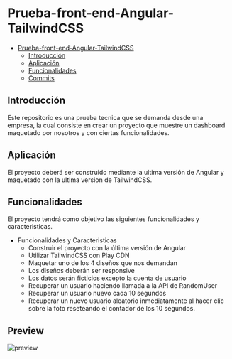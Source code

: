 # Prueba-front-end-Angular-TailwindCSS

<!-- TOC depthFrom:2 depthTo:3 withLinks:1 updateOnSave:1 orderedList:0 -->

- [Prueba-front-end-Angular-TailwindCSS](#Prueba-front-end-Angular-TailwindCSS-)
  - [Introducción](#Introducción)
  - [Aplicación](#Aplicación)
  - [Funcionalidades](#Funcionalidades)
  - [Commits](#Commits)

<!-- /TOC -->


## Introducción

Este repositorio es una prueba tecnica que se demanda desde una empresa, la cual consiste en crear un proyecto que muestre un dashboard maquetado por nosotros y  con ciertas funcionalidades.

## Aplicación
El proyecto deberá ser construido mediante la ultima versión de Angular y maquetado con la ultima version de TailwindCSS.

## Funcionalidades
El proyecto tendrá como objetivo las siguientes funcionalidades y caracteristicas.
<!-- TOC depthFrom:2 depthTo:3 withLinks:0 updateOnSave:1 orderedList:0 -->

- Funcionalidades y Caracteristicas
  - Construir el proyecto con la última versión de Angular
  - Utilizar TailwindCSS con Play CDN
  - Maquetar uno de los 4 diseños que nos demandan
  - Los diseños deberán ser responsive
  - Los datos serán ficticios excepto la cuenta de usuario
  - Recuperar un usuario haciendo llamada a la API de RandomUser
  - Recuperar un usuario nuevo cada 10 segundos
  - Recuperar un nuevo usuario aleatorio inmediatamente al hacer clic sobre la foto reseteando el contador de los 10 segundos.

<!-- /TOC -->

## Preview

![preview](https://user-images.githubusercontent.com/40420591/191250428-f687416a-f6d3-4740-a834-c613e461dd00.PNG)
